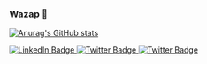 ### Wazap 👋
[![Anurag's GitHub stats](https://github-readme-stats.vercel.app/api?username=istraji&include_all_commits=true&show_icons=true&theme=dracula&hide=stars,contribs)](https://github-readme-stats.vercel.app/api?username=istraji&include_all_commits=true&show_icons=true&theme=dracula&hide=stars,contribs)

<div id="badges">
  <a href="https://www.linkedin.com/in/unikitsin/">
    <img src="https://img.shields.io/badge/LinkedIn-blue?style=for-the-badge&logo=linkedin&logoColor=white" alt="LinkedIn Badge"/>
  </a>
  <a href="https://www.instagram.com/raymond34670/">
    <img src="https://img.shields.io/badge/Instagram-E4405F?logo=instagram&logoColor=white&style=for-the-badge" alt="Twitter Badge"/>
  </a>
  <a href="mailto:mr.straj1@gmail.com">
    <img src="https://img.shields.io/badge/Gmail-D14836?logo=gmail&logoColor=white&style=for-the-badge" alt="Twitter Badge"/>
  </a> 
</div>
